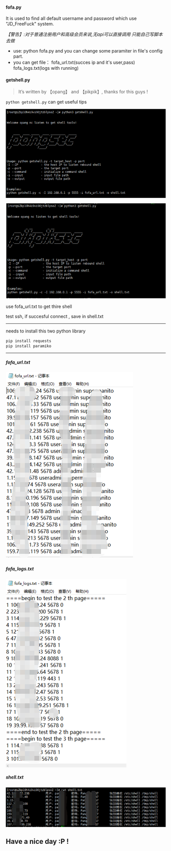 #### fofa.py
It is used to find all default username and password which use "JD_FreeFuck" system.

*【警告】:对于普通注册用户和高级会员来说,无api可以直接调用 只能自己写脚本去做*

- use: python fofa.py
and you can change some paramiter in file's config part.
- you can get file： 
  fofa_url.txt(succes ip and it's user,pass)
  fofa_logs.txt(logs with running)

#### getshell.py

> It’s written by 【opang】 and 【pikpik】, thanks for this guys !

`python getshell.py` can get useful tips

![img](./pic/getshellrun1.jpg)

![img](./pic/getshellrun2.jpg)

use fofa_url.txt to get thire shell

test ssh, if succesful connect , save in shell.txt

-----

needs to install this two python library

```
pip install requests
pip install paramiko
```

----

##### fofa_url.txt

##### ![fofa_url](./pic/fofa_url.jpg)

##### fofa_logs.txt

![fofa_logs](./pic/fofa_logs.jpg)

##### shell.txt

##### ![shell](./pic/shell.jpg)



## Have a nice day :P !